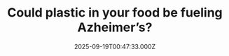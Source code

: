 ---
title: "Could plastic in your food be fueling Azheimer’s?"
date: 2025-09-19T00:47:33.000Z
category: Health
externalLink: "https://www.sciencedaily.com/releases/2025/09/250917221010.htm"
image: ""
excerpt: "Plastic particles from everyday items like Styrofoam cups and take-out containers are finding their way into the brain, where they may trigger Alzheimer’s-like symptoms. New research shows that mice carrying the Alzheimer’s-linked APOE4 gene who consumed microplastics exhibited sex-dependent cognitive decline, mirroring the differences seen in human patients.…"
---